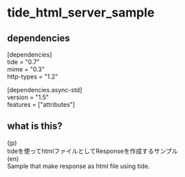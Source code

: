 # tide_html_server_sample

## dependencies

[dependencies]  
tide = "0.7"  
mime = "0.3"  
http-types = "1.2"

[dependencies.async-std]  
version = "1.5"  
features = ["attributes"]

## what is this?

(jp)  
tideを使ってhtmlファイルとしてResponseを作成するサンプル  
(en)  
Sample that make response as html file using tide.
